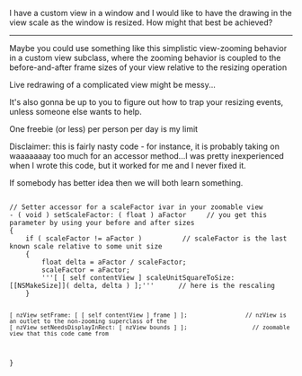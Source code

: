 

I have a custom view in a window and I would like to have the drawing in the view scale as the window is resized.  How might that best be achieved?

----

Maybe you could use something like this simplistic view-zooming behavior in a custom view subclass, where the zooming behavior
is coupled to the before-and-after frame sizes of your view relative to the resizing operation

Live redrawing of a complicated view might be messy...

It's also gonna be up to you to figure out how to trap your resizing events, unless someone else wants to help.

One freebie (or less) per person per day is my limit

Disclaimer: this is fairly nasty code - for instance, it is probably taking on
waaaaaaay too much for an accessor method...I was pretty inexperienced when I wrote this code, but it worked for me
and I never fixed it.

If somebody has better idea then we will both learn something.

<code>
// Setter accessor for a scaleFactor ivar in your zoomable view
- ( void ) setScaleFactor: ( float ) aFactor     // you get this parameter by using your before and after sizes
{
	if ( scaleFactor != aFactor )          // scaleFactor is the last known scale relative to some unit size
	{
		float delta = aFactor / scaleFactor;
		scaleFactor = aFactor;
		'''[ [ self contentView ] scaleUnitSquareToSize: [[NSMakeSize]]( delta, delta ) ];'''      // here is the rescaling
	}
	
	[ nzView setFrame: [ [ self contentView ] frame ] ];                 // nzView is an outlet to the non-zooming superclass of the
	[ nzView setNeedsDisplayInRect: [ nzView bounds ] ];                   // zoomable view that this code came from
}
</code>